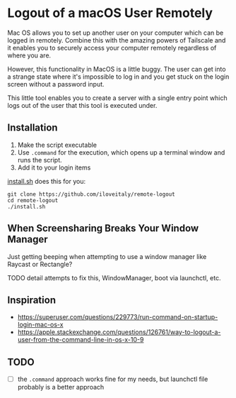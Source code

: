 # Logout of a macOS User Remotely

Mac OS allows you to set up another user on your computer which can be logged in remotely. Combine this with the amazing
powers of Tailscale and it enables you to securely access your computer remotely regardless of where you are.

However, this functionality in MacOS is a little buggy. The user can get into a strange state where it's impossible to
log in and you get stuck on the login screen without a password input.

This little tool enables you to create a server with a single entry point which logs out of the user that this tool is executed under.

## Installation

1. Make the script executable
2. Use `.command` for the execution, which opens up a terminal window and runs the script.
3. Add it to your login items

[install.sh](./install.sh) does this for you:

```shell
git clone https://github.com/iloveitaly/remote-logout
cd remote-logout
./install.sh
```

## When Screensharing Breaks Your Window Manager

Just getting beeping when attempting to use a window manager like Raycast or Rectangle?

TODO detail attempts to fix this, WindowManager, boot via launchctl, etc.

## Inspiration

* https://superuser.com/questions/229773/run-command-on-startup-login-mac-os-x
* https://apple.stackexchange.com/questions/126761/way-to-logout-a-user-from-the-command-line-in-os-x-10-9

## TODO

- [ ] the `.command` approach works fine for my needs, but launchctl file probably is a better approach